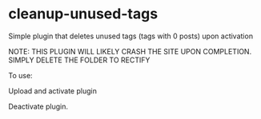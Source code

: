 # cleanup-unused-tags

Simple plugin that deletes unused tags (tags with 0 posts) upon activation

NOTE:  THIS PLUGIN WILL LIKELY CRASH THE SITE UPON COMPLETION.  SIMPLY DELETE THE FOLDER TO RECTIFY

To use: 

Upload and activate plugin

Deactivate plugin.
